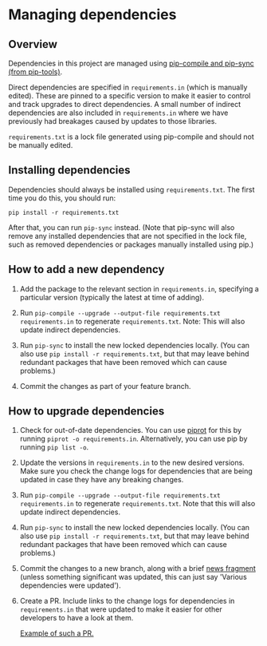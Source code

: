 # Managing dependencies

## Overview

Dependencies in this project are managed using 
[pip-compile and pip-sync (from pip-tools)](https://github.com/jazzband/pip-tools).

Direct dependencies are specified in `requirements.in` (which is manually 
edited). These are pinned to a specific version to make it easier to control 
and track upgrades to direct dependencies. A small number of indirect dependencies are also
included in `requirements.in` where we have previously had breakages caused by updates to
those libraries.

`requirements.txt` is a lock file generated using pip-compile and should not be manually edited.

## Installing dependencies

Dependencies should always be installed using `requirements.txt`. The first time you do this, 
you should run:

```shell
pip install -r requirements.txt
````
 
After that, you can run `pip-sync` instead.
(Note that pip-sync will also remove any installed dependencies that are not specified in the
lock file, such as removed dependencies or packages manually installed using pip.)

## How to add a new dependency

1. Add the package to the relevant section in `requirements.in`, specifying a particular version
(typically the latest at time of adding).

2. Run `pip-compile --upgrade --output-file requirements.txt requirements.in` to regenerate 
`requirements.txt`. Note: This will also update indirect dependencies.

3. Run `pip-sync` to install the new locked dependencies locally. (You can also use 
`pip install -r requirements.txt`, but that may leave behind redundant packages that 
have been removed which can cause problems.)

4. Commit the changes as part of your feature branch.

## How to upgrade dependencies

1. Check for out-of-date dependencies. You can use [piprot](https://github.com/sesh/piprot) for 
this by running `piprot -o requirements.in`. Alternatively, you can use pip 
by running `pip list -o`.

2. Update the versions in `requirements.in` to the new desired versions. Make sure you check 
the change logs for dependencies that are being updated in case they have any breaking changes.  

3. Run `pip-compile --upgrade --output-file requirements.txt requirements.in` to regenerate 
`requirements.txt`. Note that this will also update indirect dependencies.

4. Run `pip-sync` to install the new locked dependencies locally. (You can also use 
`pip install -r requirements.txt`, but that may leave behind redundant packages that 
have been removed which can cause problems.)

5. Commit the changes to a new branch, along with a brief [news fragment](../changelog/README.md) 
(unless something significant was updated, this can just say 'Various dependencies were updated').

6. Create a PR. Include links to the change logs for dependencies in `requirements.in` that 
were updated to make it easier for other developers to have a look at them. 

   [Example of such a PR.](https://github.com/uktrade/data-hub-api/pull/1171)
